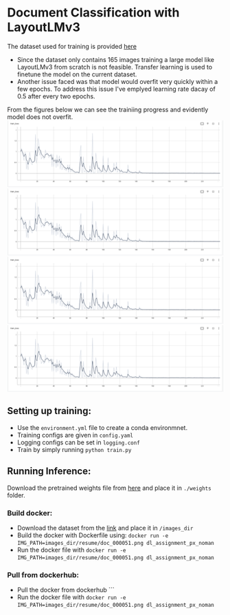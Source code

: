 # Document Classification with LayoutLMv3

The dataset used for training is provided [here](https://www.kaggle.com/datasets/ritvik1909/document-classification-dataset)

- Since the dataset only contains 165 images training a large model like LayoutLMv3 from scratch is not feasible. Transfer learning is used to finetune the model on the current dataset.
- Another issue faced was that model would overfit very quickly within a few epochs. To address this issue I've emplyed learning rate dacay of 0.5 after every two epochs.


From the figures below we can see the trainiing progress and evidently model does not overfit.
![Train loss](imgs/train_loss.png)
![Validation loss](imgs/train_loss.png)
![Learning Rate](imgs/train_loss.png)
![](imgs/train_loss.png)


## Setting up training:
- Use the ```environment.yml``` file to create a conda environmnet.
- Training configs are given in ```config.yaml```
- Logging configs can be set in ```logging.conf```
- Train by simply running ```python train.py```

## Running Inference:
Download the pretrained weights file from [here](https://drive.google.com/file/d/1lWOLVfrt78DDkMwcz8THfD9gv8ejBaHk/view?usp=sharing) and place it in ```./weights``` folder.

### Build docker:
- Download the dataset from the [link](https://www.kaggle.com/datasets/ritvik1909/document-classification-dataset) and place it in ```/images_dir```
- Build the docker with Dockerfile using: ```docker run -e IMG_PATH=images_dir/resume/doc_000051.png dl_assignment_px_noman```
- Run the docker file with ```docker run -e IMG_PATH=images_dir/resume/doc_000051.png dl_assignment_px_noman```

### Pull from dockerhub:
- Pull the docker from dockerhub ```
- Run the docker file with ```docker run -e IMG_PATH=images_dir/resume/doc_000051.png dl_assignment_px_noman```
